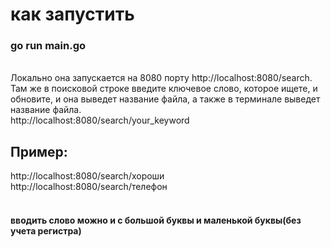 <h1>как запустить</h1>
<h3>go run main.go</h3> 
<br>
Локально она запускается на 8080 порту http://localhost:8080/search. 
<br>
Там же в поисковой строке введите ключевое слово, которое ищете, и обновите, и она выведет название файла, а также в терминале выведет название файла.
<br>
http://localhost:8080/search/your_keyword
<br>
<h2>Пример:</h2>
http://localhost:8080/search/хороши
<br>
http://localhost:8080/search/телефон
<br>
<br>

<h4>вводить слово можно и с большой буквы и маленькой буквы(без учета регистра)</h4>